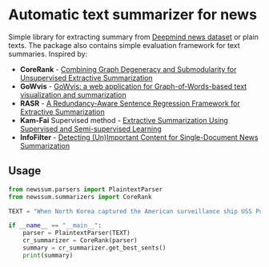 # Automatic text summarizer for news

Simple library for extracting summary from [Deepmind news dataset](https://cs.nyu.edu/~kcho/DMQA/) or plain texts. The package also contains simple evaluation framework for text summaries. Inspired by:

- **CoreRank** - [Combining Graph Degeneracy and Submodularity for Unsupervised Extractive Summarization](http://www.aclweb.org/anthology/W17-4507)
- **GoWvis** - [GoWvis: a web application for Graph-of-Words-based text visualization and summarization](http://www.aclweb.org/anthology/P16-4026)
- **RASR** - [A Redundancy-Aware Sentence Regression Framework for Extractive Summarization](http://www.aclweb.org/anthology/C16-1004)
- **Kam-Fai** Supervised method - [Extractive Summarization Using Supervised and Semi-supervised Learning](http://www.aclweb.org/anthology/C08-1124)
- **InfoFilter** - [Detecting (Un)Important Content for Single-Document News Summarization](http://aclweb.org/anthology/E17-2112)

## Usage ##
```python
from newssum.parsers import PlaintextParser
from newssum.summarizers import CoreRank

TEXT = "When North Korea captured the American surveillance ship USS Pueblo, it sparked an 11-month crisis that threatened to worsen already high Cold War tensions in the region."

if __name__ == "__main__":
    parser = PlaintextParser(TEXT)
    cr_summarizer = CoreRank(parser)
    summary = cr_summarizer.get_best_sents()
    print(summary)
```